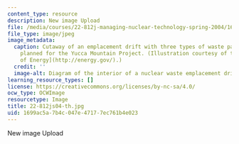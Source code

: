 ```yaml
---
content_type: resource
description: New image Upload
file: /media/courses/22-812j-managing-nuclear-technology-spring-2004/1699ac5a7b4c047e47177ec761b4e023_22-812js04-th.jpg
file_type: image/jpeg
image_metadata:
  caption: Cutaway of an emplacement drift with three types of waste packages, as
    planned for the Yucca Mountain Project. (Illustration courtesy of the U.S. [Department
    of Energy](http://energy.gov/).)
  credit: ''
  image-alt: Diagram of the interior of a nuclear waste emplacement drift.
learning_resource_types: []
license: https://creativecommons.org/licenses/by-nc-sa/4.0/
ocw_type: OCWImage
resourcetype: Image
title: 22-812js04-th.jpg
uid: 1699ac5a-7b4c-047e-4717-7ec761b4e023
---
```

New image Upload